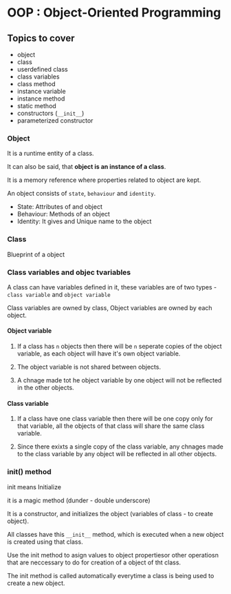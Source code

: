 # OOP : Object-Oriented Programming

## Topics to cover

- object
- class
- userdefined class
- class variables
- class method
- instance variable
- instance method
- static method
- constructors (`__init__`)
- parameterized constructor

### Object

It is a runtime entity of a class.

It can also be said, that __object is an instance of a class__.

It is a memory reference where properties related to object are kept.

An object consists of `state`, `behaviour` and `identity`.

- State: Attributes of and object
- Behaviour: Methods of an object
- Identity: It gives and Unique name to the object

### Class

Blueprint of a object

### Class variables and objec tvariables

A class can have variables defined in it, these variables are of two types - `class variable` and `object variable`

Class variables are owned by class, Object variables are owned by each object.

#### Object variable

1. If a class has `n` objects then there will be `n` seperate copies of the object variable, as each object will have it's own object variable.

2. The object variable is not shared between objects.

3. A chnage made tot he object variable by one object will not be reflected in the other objects.

#### Class variable

1. If a class have one class variable then there will be one copy only for that variable,
all the objects of that class will share the same class variable.

2. Since there exixts a single copy of the class variable,
any chnages made to the class variable by any object will be reflected in all other objects.

### __init__() method

init means Initialize

it is a magic method (dunder - double underscore)

It is a constructor, and initializes the object (variables of class - to create object).

All classes have this `__init__` method, which is executed when a new object is created using that class.

Use the init method to asign values to object propertiesor other operatiosn that are neccessary to do for creation of a object of tht class.

The init method is called automatically everytime a class is being used to create a new object.
